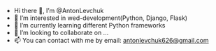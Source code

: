 - Hi there 👋, I’m @AntonLevchuk
- 👀 I’m interested in wed-development(Python, Django, Flask)
- 🌱 I’m currently learning different Python frameworks
- 💞️ I’m looking to collaborate on ...
- 📫 You can contact with me by email: antonlevchuk626@gmail.com

<!---
AntonLevchuk/AntonLevchuk is a ✨ special ✨ repository because its `README.md` (this file) appears on your GitHub profile.
You can click the Preview link to take a look at your changes.
--->
